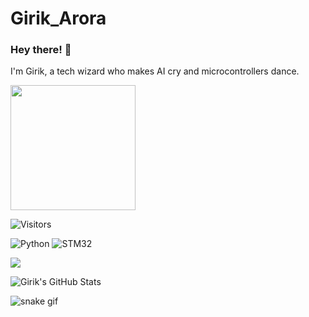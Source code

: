 # Girik_Arora
### Hey there! 👋  
I'm Girik, a tech wizard who makes AI cry and microcontrollers dance.


<img src="https://media.giphy.com/media/IThjAlJnD9WNO/giphy.gif" width="200" />


![Visitors](https://komarev.com/ghpvc/?username=girikarora&color=blue&style=flat-square)


![Python](https://img.shields.io/badge/Python-3776AB?style=flat&logo=python&logoColor=white)
![STM32](https://img.shields.io/badge/STM32-blue?style=flat&logo=arm&logoColor=white)


<img src="https://skillicons.dev/icons?i=python,cpp,stm32,arduino,vscode,git" />


![Girik's GitHub Stats](https://github-readme-stats.vercel.app/api?username=girikarora&show_icons=true&theme=tokyonight)


![snake gif](https://github.com/girikarora/girikarora/blob/output/github-contribution-grid-snake.svg)
